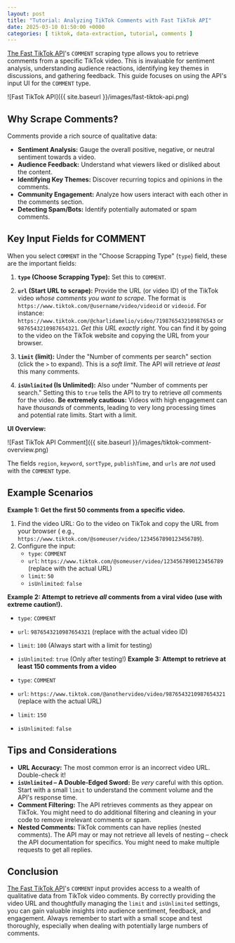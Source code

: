 ```yaml
---
layout: post
title: "Tutorial: Analyzing TikTok Comments with Fast TikTok API"
date: 2025-03-10 01:50:00 +0000
categories: [ tiktok, data-extraction, tutorial, comments ]
---
```


[The Fast TikTok API](https://apify.com/novi/fast-tiktok-api)'s `COMMENT` scraping type allows you to retrieve comments from a specific TikTok video. This is
invaluable for sentiment analysis, understanding audience reactions, identifying key themes in discussions, and
gathering feedback. This guide focuses on using the API's input UI for the `COMMENT` type.

![Fast TikTok API]({{ site.baseurl }}/images/fast-tiktok-api.png)

## Why Scrape Comments?

Comments provide a rich source of qualitative data:

* **Sentiment Analysis:** Gauge the overall positive, negative, or neutral sentiment towards a video.
* **Audience Feedback:**  Understand what viewers liked or disliked about the content.
* **Identifying Key Themes:**  Discover recurring topics and opinions in the comments.
* **Community Engagement:**  Analyze how users interact with each other in the comments section.
* **Detecting Spam/Bots:** Identify potentially automated or spam comments.

## Key Input Fields for COMMENT

When you select `COMMENT` in the "Choose Scrapping Type" (`type`) field, these are the important fields:

1. **`type` (Choose Scrapping Type):** Set this to `COMMENT`.

2. **`url` (Start URL to scrape):**  Provide the URL (or video ID) of the TikTok video *whose comments you want to scrape*. The format
   is `https://www.tiktok.com/@username/video/videoid` or `videoid`. For
   instance: `https://www.tiktok.com/@charlidamelio/video/7198765432109876543` or `9876543210987654321`.  *Get this URL exactly right.* You can
   find it by going to the video on the TikTok website and copying the URL from your browser.

3. **`limit` (limit):**  Under the "Number of comments per search" section (click the `>` to expand). This is a *soft
   limit*. The API will retrieve *at least* this many comments.

4. **`isUnlimited` (Is Unlimited):**  Also under "Number of comments per search."  Setting this to `true` tells the API
   to try to retrieve *all* comments for the video. **Be extremely cautious:**  Videos with high engagement can have
   *thousands* of comments, leading to very long processing times and potential rate limits. Start with a limit.

**UI Overview:**

![Fast TikTok API Comment]({{ site.baseurl }}/images/tiktok-comment-overview.png)

The fields `region`, `keyword`, `sortType`, `publishTime`, and `urls` are *not* used with the `COMMENT` type.

## Example Scenarios

**Example 1: Get the first 50 comments from a specific video.**

1. Find the video URL: Go to the video on TikTok and copy the URL from your browser (
   e.g., `https://www.tiktok.com/@someuser/video/1234567890123456789`).
2. Configure the input:
    * `type`: `COMMENT`
    * `url`: `https://www.tiktok.com/@someuser/video/1234567890123456789` (replace with the actual URL)
    * `limit`: `50`
    * `isUnlimited`: `false`

**Example 2:  Attempt to retrieve *all* comments from a viral video (use with extreme caution!).**

* `type`: `COMMENT`
* `url`: `9876543210987654321` (replace with the actual video ID)
* `limit`: `100` (Always start with a limit for testing)
* `isUnlimited`: `true` (Only after testing!)
  **Example 3:  Attempt to retrieve at least 150 comments from a video**

* `type`: `COMMENT`
* `url`: `https://www.tiktok.com/@anothervideo/video/9876543210987654321` (replace with the actual URL)
* `limit`: `150`
* `isUnlimited`: `false`

## Tips and Considerations

* **URL Accuracy:**  The most common error is an incorrect video URL. Double-check it!
* **`isUnlimited` – A Double-Edged Sword:** Be *very* careful with this option. Start with a small `limit` to understand
  the comment volume and the API's response time.
* **Comment Filtering:** The API retrieves comments as they appear on TikTok. You might need to do additional filtering
  and cleaning in your code to remove irrelevant comments or spam.
* **Nested Comments:** TikTok comments can have replies (nested comments). The API may or may not retrieve all levels of
  nesting – check the API documentation for specifics. You might need to make multiple requests to get all replies.

## Conclusion

[The Fast TikTok API](https://apify.com/novi/fast-tiktok-api)'s `COMMENT` input provides access to a wealth of qualitative data from TikTok video comments. By
correctly providing the video URL and thoughtfully managing the `limit` and `isUnlimited` settings, you can gain
valuable insights into audience sentiment, feedback, and engagement. Always remember to start with a small scope and
test thoroughly, especially when dealing with potentially large numbers of comments.
